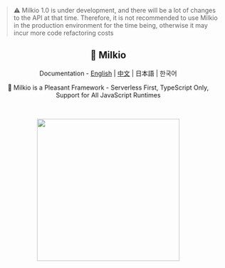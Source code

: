 > ⚠️ Milkio 1.0 is under development, and there will be a lot of changes to the API at that time. Therefore, it is not recommended to use Milkio in the production environment for the time being, otherwise it may incur more code refactoring costs

<h2 align="center">🥛 Milkio</h2>

<p align="center">
    Documentation - <a href="https://milkio.fun">English</a> | <a href="https://zh-milkio.nito.ink">中文</a> | 日本語 | 한국어
</p>

<p align="center">🌟 Milkio is a Pleasant Framework - Serverless First, TypeScript Only, Support for All JavaScript Runtimes</p>

<br />

<p align="center">
    <a href="https://github.com/akirarika">
        <img src="https://raw.githubusercontent.com/akirarika/.github/main/profile/image.png" width="320px" />
    </a>
</p>

